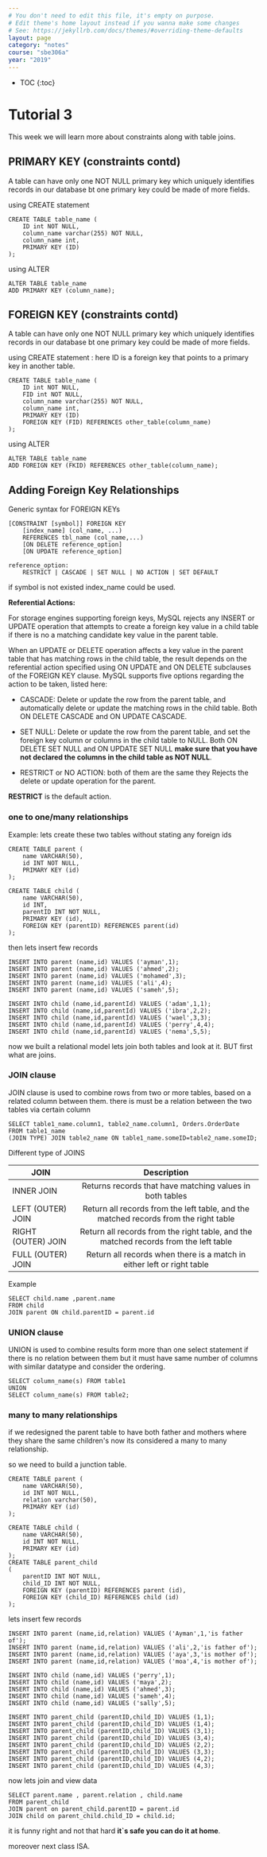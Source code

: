 ```yaml
---
# You don't need to edit this file, it's empty on purpose.
# Edit theme's home layout instead if you wanna make some changes
# See: https://jekyllrb.com/docs/themes/#overriding-theme-defaults
layout: page
category: "notes"
course: "sbe306a"
year: "2019"
---
```

* TOC
{:toc}

# Tutorial 3
This week we will learn more about constraints along with table joins.

## PRIMARY KEY (constraints contd)
A table can have only one NOT NULL primary key which uniquely identifies records in our database bt one primary key could be made of more fields.

using CREATE statement

```
CREATE TABLE table_name (
    ID int NOT NULL,
    column_name varchar(255) NOT NULL,
    column_name int,
    PRIMARY KEY (ID)
); 
```

using ALTER

```
ALTER TABLE table_name
ADD PRIMARY KEY (column_name); 
```

## FOREIGN KEY (constraints contd)
A table can have only one NOT NULL primary key which uniquely identifies records in our database bt one primary key could be made of more fields.

using CREATE statement : here ID is a foreign key that points to a primary key in another table.

```
CREATE TABLE table_name (
    ID int NOT NULL,
    FID int NOT NULL,
    column_name varchar(255) NOT NULL,
    column_name int,
    PRIMARY KEY (ID)
    FOREIGN KEY (FID) REFERENCES other_table(column_name)
); 
```

using ALTER

```
ALTER TABLE table_name
ADD FOREIGN KEY (FKID) REFERENCES other_table(column_name); 
```

##  Adding Foreign Key Relationships

Generic syntax for FOREIGN KEYs
```
[CONSTRAINT [symbol]] FOREIGN KEY
    [index_name] (col_name, ...)
    REFERENCES tbl_name (col_name,...)
    [ON DELETE reference_option]
    [ON UPDATE reference_option]

reference_option:
    RESTRICT | CASCADE | SET NULL | NO ACTION | SET DEFAULT
```
if symbol is not existed index_name could be used.

**Referential Actions:**

For storage engines supporting foreign keys, MySQL rejects any INSERT or UPDATE operation that attempts to create a foreign key value in a child table if there is no a matching candidate key value in the parent table.

When an UPDATE or DELETE operation affects a key value in the parent table that has matching rows in the child table, the result depends on the referential action specified using ON UPDATE and ON DELETE subclauses of the FOREIGN KEY clause. MySQL supports five options regarding the action to be taken, listed here: 

+ CASCADE: Delete or update the row from the parent table, and automatically delete or update the matching rows in the child table. Both ON DELETE CASCADE and ON UPDATE CASCADE.

+ SET NULL: Delete or update the row from the parent table, and set the foreign key column or columns in the child table to NULL. Both ON DELETE SET NULL and ON UPDATE SET NULL **make sure that you have not declared the columns in the child table as NOT NULL**.

+ RESTRICT or NO ACTION: both of them are the same they Rejects the delete or update operation for the parent.

**RESTRICT** is the default action.

### one to one/many relationships

Example: lets create these two tables without stating any foreign ids
```
CREATE TABLE parent (
    name VARCHAR(50),
    id INT NOT NULL,
    PRIMARY KEY (id)
);

CREATE TABLE child (
    name VARCHAR(50),
    id INT,
    parentID INT NOT NULL,
    PRIMARY KEY (id),
    FOREIGN KEY (parentID) REFERENCES parent(id)
);
```

then lets insert few records
```
INSERT INTO parent (name,id) VALUES ('ayman',1);
INSERT INTO parent (name,id) VALUES ('ahmed',2);
INSERT INTO parent (name,id) VALUES ('mohamed',3);
INSERT INTO parent (name,id) VALUES ('ali',4);
INSERT INTO parent (name,id) VALUES ('sameh',5);

INSERT INTO child (name,id,parentId) VALUES ('adam',1,1);
INSERT INTO child (name,id,parentId) VALUES ('ibra',2,2);
INSERT INTO child (name,id,parentId) VALUES ('wael',3,3);
INSERT INTO child (name,id,parentId) VALUES ('perry',4,4);
INSERT INTO child (name,id,parentId) VALUES ('nema',5,5);
```

now we built a relational model lets join both tables and look at it. BUT first what are joins.

### JOIN clause

JOIN clause is used to combine rows from two or more tables, based on a related column between them.
there is must be a relation between the two tables via certain column

```
SELECT table1_name.column1, table2_name.column1, Orders.OrderDate
FROM table1_name
(JOIN TYPE) JOIN table2_name ON table1_name.someID=table2_name.someID; 
```

Different type of JOINS

| JOIN | Description |
| ------------- |:-------------:|
| INNER JOIN | Returns records that have matching values in both tables|
| LEFT (OUTER) JOIN | Return all records from the left table, and the matched records from the right table |
| RIGHT (OUTER) JOIN | Return all records from the right table, and the matched records from the left table |
| FULL (OUTER) JOIN | Return all records when there is a match in either left or right table |

Example

```
SELECT child.name ,parent.name 
FROM child 
JOIN parent ON child.parentID = parent.id 
```

### UNION clause

UNION is used to combine results form more than one select statement if there is no relation between them but it must have
same number of columns with similar datatype and consider the ordering.

```
SELECT column_name(s) FROM table1
UNION
SELECT column_name(s) FROM table2; 
```

### many to many relationships

if we redesigned the parent table to have both father and mothers where they share the same children's now its considered a many to many relationship.

so we need to build a junction table.

```
CREATE TABLE parent (
    name VARCHAR(50),
    id INT NOT NULL,
    relation varchar(50),
    PRIMARY KEY (id)
);

CREATE TABLE child (
    name VARCHAR(50),
    id INT NOT NULL,
    PRIMARY KEY (id)
);
CREATE TABLE parent_child
(
    parentID INT NOT NULL,
    child_ID INT NOT NULL,
    FOREIGN KEY (parentID) REFERENCES parent (id),
    FOREIGN KEY (child_ID) REFERENCES child (id)
);
```

lets insert few records

```
INSERT INTO parent (name,id,relation) VALUES ('Ayman',1,'is father of');
INSERT INTO parent (name,id,relation) VALUES ('ali',2,'is father of');
INSERT INTO parent (name,id,relation) VALUES ('aya',3,'is mother of');
INSERT INTO parent (name,id,relation) VALUES ('moa',4,'is mother of');

INSERT INTO child (name,id) VALUES ('perry',1);
INSERT INTO child (name,id) VALUES ('maya',2);
INSERT INTO child (name,id) VALUES ('ahmed',3);
INSERT INTO child (name,id) VALUES ('sameh',4);
INSERT INTO child (name,id) VALUES ('sally',5);

INSERT INTO parent_child (parentID,child_ID) VALUES (1,1);
INSERT INTO parent_child (parentID,child_ID) VALUES (1,4);
INSERT INTO parent_child (parentID,child_ID) VALUES (3,1);
INSERT INTO parent_child (parentID,child_ID) VALUES (3,4);
INSERT INTO parent_child (parentID,child_ID) VALUES (2,2);
INSERT INTO parent_child (parentID,child_ID) VALUES (3,3);
INSERT INTO parent_child (parentID,child_ID) VALUES (4,2);
INSERT INTO parent_child (parentID,child_ID) VALUES (4,3);

```

now lets join and view data

```
SELECT parent.name , parent.relation , child.name
FROM parent_child 
JOIN parent on parent_child.parentID = parent.id
JOIN child on parent_child.child_ID = child.id;
```

it is funny right and not that hard **it`s safe you can do it at home**.

moreover next class ISA.
